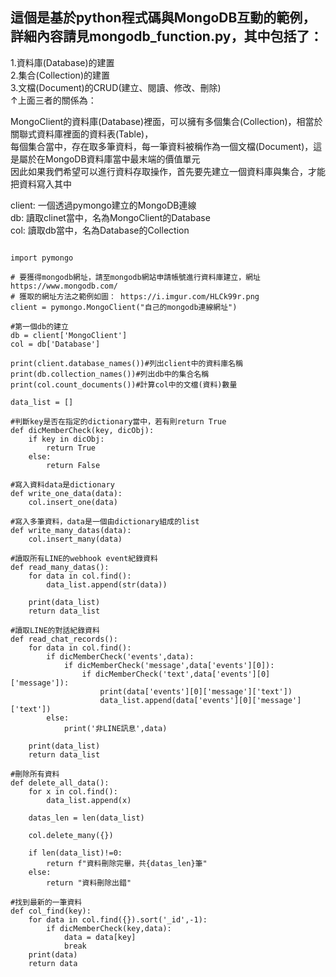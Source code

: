 ## 這個是基於python程式碼與MongoDB互動的範例，詳細內容請見mongodb_function.py，其中包括了：

1.資料庫(Database)的建置<br>
2.集合(Collection)的建置<br>
3.文檔(Document)的CRUD(建立、閱讀、修改、刪除)<br>
↑上面三者的關係為：

MongoClient的資料庫(Database)裡面，可以擁有多個集合(Collection)，相當於關聯式資料庫裡面的資料表(Table)，<br>
每個集合當中，存在取多筆資料，每一筆資料被稱作為一個文檔(Document)，這是屬於在MongoDB資料庫當中最末端的價值單元<br>
因此如果我們希望可以進行資料存取操作，首先要先建立一個資料庫與集合，才能把資料寫入其中<br>


client: 一個透過pymongo建立的MongoDB連線<br>
db: 讀取clinet當中，名為MongoClient的Database<br>
col: 讀取db當中，名為Database的Collection

~~~

import pymongo

# 要獲得mongodb網址，請至mongodb網站申請帳號進行資料庫建立，網址　https://www.mongodb.com/
# 獲取的網址方法之範例如圖： https://i.imgur.com/HLCk99r.png
client = pymongo.MongoClient("自己的mongodb連線網址")

#第一個db的建立
db = client['MongoClient']
col = db['Database']

print(client.database_names())#列出client中的資料庫名稱
print(db.collection_names())#列出db中的集合名稱
print(col.count_documents())#計算col中的文檔(資料)數量

data_list = []

#判斷key是否在指定的dictionary當中，若有則return True
def dicMemberCheck(key, dicObj):
    if key in dicObj:
        return True
    else:
        return False

#寫入資料data是dictionary
def write_one_data(data):
    col.insert_one(data)

#寫入多筆資料，data是一個由dictionary組成的list
def write_many_datas(data):
    col.insert_many(data)

#讀取所有LINE的webhook event紀錄資料
def read_many_datas():
    for data in col.find():
        data_list.append(str(data))

    print(data_list)
    return data_list

#讀取LINE的對話紀錄資料
def read_chat_records():
    for data in col.find():
        if dicMemberCheck('events',data):
            if dicMemberCheck('message',data['events'][0]):
                if dicMemberCheck('text',data['events'][0]['message']):
                    print(data['events'][0]['message']['text'])
                    data_list.append(data['events'][0]['message']['text'])
        else:
            print('非LINE訊息',data)

    print(data_list)
    return data_list

#刪除所有資料
def delete_all_data():
    for x in col.find():
        data_list.append(x)   

    datas_len = len(data_list)

    col.delete_many({})

    if len(data_list)!=0:
        return f"資料刪除完畢，共{datas_len}筆"
    else:
        return "資料刪除出錯"

#找到最新的一筆資料
def col_find(key):
    for data in col.find({}).sort('_id',-1):
        if dicMemberCheck(key,data):
            data = data[key]
            break
    print(data)
    return data

~~~